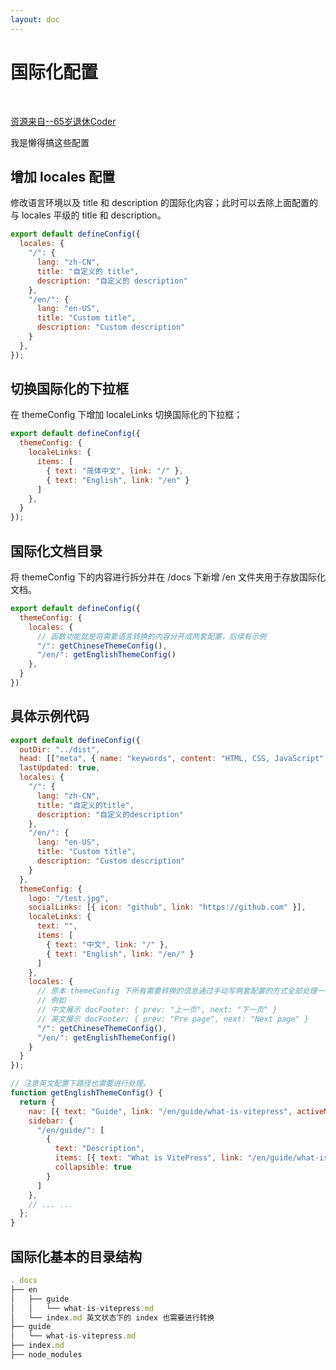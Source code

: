 ```yaml
---
layout: doc
---
```


# 国际化配置



<br>

[资源来自--65岁退休Coder](https://juejin.cn/post/7164276166084263972)

我是懒得搞这些配置



## 增加 locales 配置

修改语言环境以及 title 和 description 的国际化内容；此时可以去除上面配置的与 locales 平级的 title 和 description。

```js
export default defineConfig({
  locales: {
    "/": {
      lang: "zh-CN",
      title: "自定义的 title",
      description: "自定义的 description"
    },
    "/en/": {
      lang: "en-US",
      title: "Custom title",
      description: "Custom description"
    }
  },
});
```



## 切换国际化的下拉框

在 themeConfig 下增加 localeLinks 切换国际化的下拉框；

```js
export default defineConfig({
  themeConfig: {
    localeLinks: {
      items: [
        { text: "简体中文", link: "/" },
        { text: "English", link: "/en" }
      ]
    },
  }
});
```



## 国际化文档目录

将 themeConfig 下的内容进行拆分并在 /docs 下新增 /en 文件夹用于存放国际化文档。

```js
export default defineConfig({
  themeConfig: {
    locales: {
      // 函数功能就是将需要语言转换的内容分开成两套配置，后续有示例
      "/": getChineseThemeConfig(),
      "/en/": getEnglishThemeConfig()
    },
  }
})
```




## 具体示例代码

```js
export default defineConfig({
  outDir: "../dist",
  head: [["meta", { name: "keywords", content: "HTML, CSS, JavaScript" }]],
  lastUpdated: true,
  locales: {
    "/": {
      lang: "zh-CN",
      title: "自定义的title",
      description: "自定义的description"
    },
    "/en/": {
      lang: "en-US",
      title: "Custom title",
      description: "Custom description"
    }
  },
  themeConfig: {
    logo: "/test.jpg",
    socialLinks: [{ icon: "github", link: "https://github.com" }],
    localeLinks: {
      text: "",
      items: [
        { text: "中文", link: "/" },
        { text: "English", link: "/en/" }
      ]
    },
    locales: {
      // 原本 themeConfig 下所有需要转换的信息通过手动写两套配置的方式全部处理一下
      // 例如 
      // 中文展示 docFooter: { prev: "上一页", next: "下一页" }
      // 英文展示 docFooter: { prev: "Pre page", next: "Next page" }
      "/": getChineseThemeConfig(),
      "/en/": getEnglishThemeConfig()
    }
  }
});

// 注意英文配置下路径也需要进行处理。
function getEnglishThemeConfig() {
  return {
    nav: [{ text: "Guide", link: "/en/guide/what-is-vitepress", activeMatch: "/en/guide/" }],
    sidebar: {
      "/en/guide/": [
        {
          text: "Description",
          items: [{ text: "What is VitePress", link: "/en/guide/what-is-vitepress" }],
          collapsible: true
        }
      ]
    },
    // ... ...
  };
}
```



## 国际化基本的目录结构

```js
. docs
├── en
│   ├── guide
│   │   └── what-is-vitepress.md
│   └── index.md 英文状态下的 index 也需要进行转换
├── guide
│   └── what-is-vitepress.md
├── index.md
├── node_modules
```



